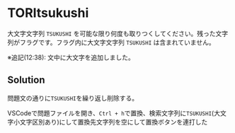 # TORItsukushi
大文字文字列 `TSUKUSHI` を可能な限り何度も取りつくしてください。残った文字列がフラグです。フラグ内に大文字文字列 `TSUKUSHI` は含まれていません。

※追記(12:38): 文中に大文字を追加しました。

## Solution
問題文の通りに`TSUKUSHI`を繰り返し削除する。

VSCodeで問題ファイルを開き、`Ctrl + h`で置換、検索文字列に`TSUKUSHI`(大文字小文字区別あり)にして置換先文字列を空にして置換ボタンを連打した